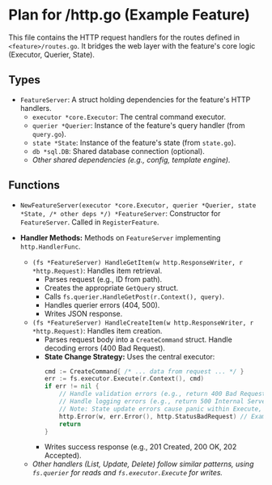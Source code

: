 # Plan for <feature>/http.go (Example Feature)

This file contains the HTTP request handlers for the routes defined in `<feature>/routes.go`. It bridges the web layer with the feature's core logic (Executor, Querier, State).

## Types

- `FeatureServer`: A struct holding dependencies for the feature's HTTP handlers.
    - `executor *core.Executor`: The central command executor.
    - `querier *Querier`: Instance of the feature's query handler (from `query.go`).
    - `state *State`: Instance of the feature's state (from `state.go`).
    - `db *sql.DB`: Shared database connection (optional).
    - *Other shared dependencies (e.g., config, template engine).*

## Functions

- `NewFeatureServer(executor *core.Executor, querier *Querier, state *State, /* other deps */) *FeatureServer`: Constructor for `FeatureServer`. Called in `RegisterFeature`.

- **Handler Methods:** Methods on `FeatureServer` implementing `http.HandlerFunc`.
    - `(fs *FeatureServer) HandleGetItem(w http.ResponseWriter, r *http.Request)`: Handles item retrieval.
        - Parses request (e.g., ID from path).
        - Creates the appropriate `GetQuery` struct.
        - Calls `fs.querier.HandleGetPost(r.Context(), query)`.
        - Handles querier errors (404, 500).
        - Writes JSON response.
    - `(fs *FeatureServer) HandleCreateItem(w http.ResponseWriter, r *http.Request)`: Handles item creation.
        - Parses request body into a `CreateCommand` struct. Handle decoding errors (400 Bad Request).
        - **State Change Strategy:** Uses the central executor:
            ```go
            cmd := CreateCommand{ /* ... data from request ... */ }
            err := fs.executor.Execute(r.Context(), cmd)
            if err != nil {
                // Handle validation errors (e.g., return 400 Bad Request)
                // Handle logging errors (e.g., return 500 Internal Server Error)
                // Note: State update errors cause panic within Execute, so won't be handled here.
                http.Error(w, err.Error(), http.StatusBadRequest) // Example
                return
            }
            ```
        - Writes success response (e.g., 201 Created, 200 OK, 202 Accepted).
    - *Other handlers (List, Update, Delete) follow similar patterns, using `fs.querier` for reads and `fs.executor.Execute` for writes.*
